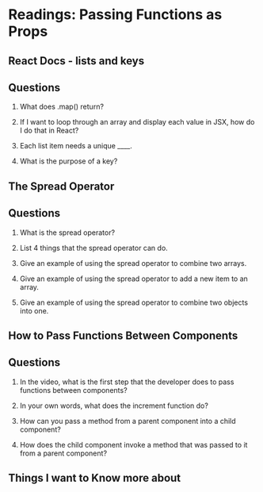 # Readings: Passing Functions as Props

## React Docs - lists and keys

## Questions 

1. What does .map() return?

2. If I want to loop through an array and display each value in JSX, how do I do that in React?

3. Each list item needs a unique ____.

4. What is the purpose of a key?

## The Spread Operator

## Questions

1. What is the spread operator?

2. List 4 things that the spread operator can do.

3. Give an example of using the spread operator to combine two arrays.

4. Give an example of using the spread operator to add a new item to an array.

5. Give an example of using the spread operator to combine two objects into one.

## How to Pass Functions Between Components

## Questions 

1. In the video, what is the first step that the developer does to pass functions between components?

2. In your own words, what does the increment function do?

3. How can you pass a method from a parent component into a child component?

4. How does the child component invoke a method that was passed to it from a parent component?

## Things I want to Know more about 